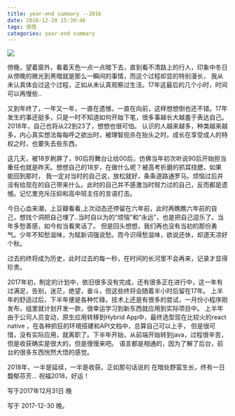 ```yaml
---
title: year-end summary --2016
date: 2016-12-28 15:39:46
tags: 感悟
categories: year-end summary
---
```

![](/images/2018.jpg)

<!-- more -->

傍晚，望着窗外，看着天色一点一点暗下去，直到看不清路上的行人，印象中冬日从傍晚的微光到黑暗就是那么一瞬间的事情，而这个过程却显的特别漫长，
我从未认真体会过这个过程，正如从未认真观察过生活。17年这最后的几个小时，时间可以再慢些..

又到年终了，一年又一年，一直在遗憾，一直在向前，这样想想倒也还不错。17年发生的事还挺多，只是一时不知道如何开始下笔，很多事越长大越羞于表达自己。2018年，自己也将从22到23了，想想也很可怕。
认识的人越来越多，种类越来越多，内心真实想法每每呼之欲出时，被理智扼杀在抬头之时。成长在享受成人的特权之时，也要失去些东西。

这几天，被18岁刷屏了，90后将舞台让给00后，仿佛当年初次听说90后开始担当重任也就是昨天。想想自己的18岁，在做什么呢？被高考折磨的抓耳挠腮，如果能回到那时，
我一定对当时的自己说，放松就好，条条道路通罗马。烦恼过后并没有给现在的自己带来什么。此时的自己并不感激当时努力过的自己，反而都是遗憾。记忆里充斥压抑和高中班主任的言语打击。
 
今日心血来潮，上豆瓣看看,上次动态还停留在六年前，此时再瞧瞧六年前的自己，想找个洞把自己埋了..当时自以为的“烦恼”和“永远”，也是把自己逗乐了。当年多愁善感，如今权当看笑话了。
但是回头想想，我们再也没有当初的那份勇气。少年不知愁滋味，为赋新词强说愁。而今识得愁滋味，欲说还休，却道天凉好个秋。

过去的终将成为历史，此时过去的每一秒，在时间的长河里不会再来，记录才显得珍贵。

2017年初，制定的计划中，依旧很多没有完成，还有很多正在进行中，这一年有过满足，告别，迷茫，绝望，奋斗，但这些终将会随着半小时后留在17年。
上半年的舒适过后，下半年便是各种忙碌。技术上还是有很多的尝试，一月份小程序刚发布，组里就计划开发一款，很幸运学习到新东西就应用到实际项目中。
上半年由于公司人员变动，原生应用转移到Hybrid App中，最终选型现在比较火的react native ，在各种抓狂的环境搭建和API文档中，总算自己可以上手，
但是很可惜，没有实际应用，就离职了。下半年开始，从前端开始转到java，过程很辛苦，但是收获确实是很大的，但是慢慢来吧。
语言都是相通的，因为了解了后台，前台的很多东西恍然大悟的感觉。

2018年，一半是延续，一半是收获。正如那句话说的 在暗处野蛮生长，终有一日馥郁芬芳... 祝福2018，好运！

写于2017年12月31日  晚

















写于 2017-12-30 晚。






























